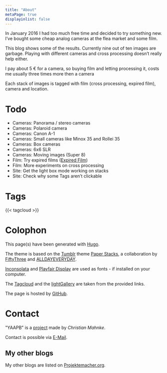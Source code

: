 ```yaml
---
title: "About"
metaPage: true
displayinlist: false
---
```


In January 2016 I had too much free time and decided to try something new. I’ve bought some cheap analog cameras at the flea market and some film.

This blog shows some of the results. Currently nine out of ten images are garbage. Playing with different cameras and cross processing doesn’t really help either.

I pay about 5 € for a camera, so buying film and letting processing it, costs me usually three times more then a camera 

Each stack of images is tagged with film (cross processing, expired film), camera and location.

# Todo

*   Cameras: Panorama / stereo cameras
*   Cameras: Polaroid camera
*   Cameras: Canon A-1
*   Cameras: Small cameras like Minox 35 and Rollei 35
*   Cameras: Box cameras
*   Cameras: 6x6 SLR
*   Cameras: Moving images (Super 8)
*   Film: Try expired films ([Expired Film](/tagged/Expired%20Film))
*   Film: More experiments on cross processing
*   Site: Get the light box mode working on stacks
*   Site: Check why some Tags aren’t clickable

# Tags

{{< tagcloud >}}

# Colophon

This page(s) have been generated with [Hugo](https://gohugo.io/).

The theme is based on the [Tumblr](https://www.tumblr.com/) theme [Paper Stacks](https://www.tumblr.com/theme/36202), a collaboration by [FiftyThree](https://www.fiftythree.com/tumblr/via/theme) and [ALLDAYEVERYDAY](https://www.alldayeveryday.com/).

[Inconsolata](https://github.com/googlefonts/inconsolata) and [Playfair Display](https://github.com/clauseggers/Playfair-Display) are used as fonts - if installed on your computer.

The [Tagcloud](http://www.johann-oberdorfer.eu/blog/2020/02/23/20-02-23_tag_cloud_for_hugo/) and the [lightGallery](https://sachinchoolur.github.io/lightGallery/) are taken from the provided links.

The page is hosted by [GitHub](https://github.com/).

# Contact

"YAAPB" is a [project](https://projektemacher.org) made by *Christian Mahnke*.

Contact is possible via [E-Mail](mailto:yaapb@projektemacher.org).

## My other blogs

My other blogs are listed on [Projektemacher.org](https://projektemacher.org/blogs/).
